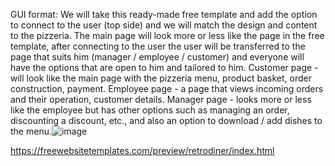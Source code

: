 GUI format:
We will take this ready-made free template and add the option to connect to the user (top side) and we will match the design and content to the pizzeria.
The main page will look more or less like the page in the free template, after connecting to the user the user will be transferred to the page that suits him (manager / employee / customer) and everyone will have the options that are open to him and tailored to him.
Customer page - will look like the main page with the pizzeria menu, product basket, order construction, payment.
Employee page - a page that views incoming orders and their operation, customer details.
Manager page - looks more or less like the employee but has other options such as managing an order, discounting a discount, etc., and also an option to download / add dishes to the menu.![image](https://user-images.githubusercontent.com/105584000/170514032-25786a90-9d99-4b4e-8926-d1abc102249c.png)

https://freewebsitetemplates.com/preview/retrodiner/index.html
